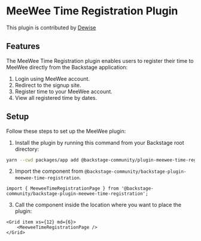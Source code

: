 # MeeWee Time Registration Plugin

This plugin is contributed by [Dewise](https://www.dewise.com/)

## Features

The MeeWee Time Registration plugin enables users to register their time to MeeWee directly from the Backstage application:
1. Login using MeeWee account.
2. Redirect to the signup site.
3. Register time to your MeeWee account.
4. View all registered time by dates.

## Setup

Follow these steps to set up the MeeWee plugin:

1. Install the plugin by running this command from your Backstage root directory:

```bash
yarn --cwd packages/app add @backstage-community/plugin-meewee-time-registration
```

2. Import the component from `@backstage-community/backstage-plugin-meewee-time-registration`.
```tsx
import { MeeweeTimeRegistrationPage } from '@backstage-community/backstage-plugin-meewee-time-registration';
```

3. Call the component inside the location where you want to place the plugin:
```tsx
<Grid item xs={12} md={6}>
    <MeeweeTimeRegistrationPage />
</Grid>
```

